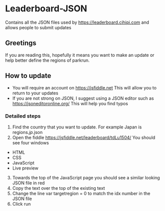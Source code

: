 # Leaderboard-JSON
Contains all the JSON files used by https://leaderboard.cihipi.com and allows people to submit updates
## Greetings
If you are reading this, hopefully it means you want to make an update or help better define the regions of parkrun.
## How to update
- You will require an account on https://jsfiddle.net This will allow you to return to your updates
- If you are not strong on JSON, I suggest using a JSON editor such as https://jsoneditoronline.org/ This will help you find typos
### Detailed steps
1. Find the country that you want to update. For example Japan is regions.*jp*.json
2. Open the fiddle https://jsfiddle.net/leaderboard/tdLu1504/ You should see four windows
- HTML
- CSS
- JavaScript
- Live preview
3. Towards the top of the JavaScript page you should see a similar looking JSON file in red
4. Copy the text over the top of the existing text
5. Change the line var targetregion = 0 to match the idx number in the JSON file
6. Click run

